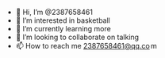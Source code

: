 - 👋 Hi, I’m @2387658461
- 👀 I’m interested in basketball
- 🌱 I’m currently learning more
- 💞️ I’m looking to collaborate on talking
- 📫 How to reach me 2387658461@qq.co m

<!---
2387658461/2387658461 is a ✨ special ✨ repository because its `README.md` (this file) appears on your GitHub profile.
You can click the Preview link to take a look at your changes.
--->
